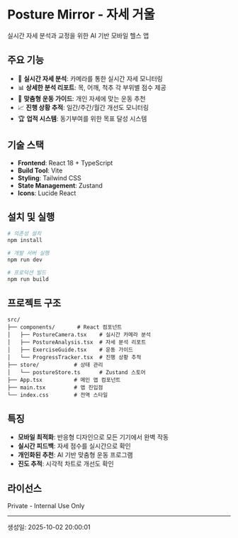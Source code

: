 # Posture Mirror - 자세 거울

실시간 자세 분석과 교정을 위한 AI 기반 모바일 헬스 앱

## 주요 기능

- 📸 **실시간 자세 분석**: 카메라를 통한 실시간 자세 모니터링
- 📊 **상세한 분석 리포트**: 목, 어깨, 척추 각 부위별 점수 제공
- 💪 **맞춤형 운동 가이드**: 개인 자세에 맞는 운동 추천
- 📈 **진행 상황 추적**: 일간/주간/월간 개선도 모니터링
- 🏆 **업적 시스템**: 동기부여를 위한 목표 달성 시스템

## 기술 스택

- **Frontend**: React 18 + TypeScript
- **Build Tool**: Vite
- **Styling**: Tailwind CSS
- **State Management**: Zustand
- **Icons**: Lucide React

## 설치 및 실행

```bash
# 의존성 설치
npm install

# 개발 서버 실행
npm run dev

# 프로덕션 빌드
npm run build
```

## 프로젝트 구조

```
src/
├── components/       # React 컴포넌트
│   ├── PostureCamera.tsx    # 실시간 카메라 분석
│   ├── PostureAnalysis.tsx  # 자세 분석 리포트
│   ├── ExerciseGuide.tsx    # 운동 가이드
│   └── ProgressTracker.tsx  # 진행 상황 추적
├── store/           # 상태 관리
│   └── postureStore.ts      # Zustand 스토어
├── App.tsx          # 메인 앱 컴포넌트
├── main.tsx         # 앱 진입점
└── index.css        # 전역 스타일
```

## 특징

- **모바일 최적화**: 반응형 디자인으로 모든 기기에서 완벽 작동
- **실시간 피드백**: 자세 점수를 실시간으로 확인
- **개인화된 추천**: AI 기반 맞춤형 운동 프로그램
- **진도 추적**: 시각적 차트로 개선도 확인

## 라이선스

Private - Internal Use Only

---

생성일: 2025-10-02 20:00:01